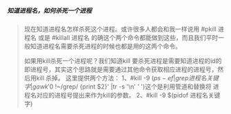 ##### 知道进程名，如何杀死一个进程

>现在知道进程名怎样杀死这个进程。或许很多人都会和我一样说用
>\#pkill 进程名 
>或是
>\#killall 进程名
>的确这个两个命令都能做到这些，而且我们平时一般知道进程名需要杀死进程的时候也都是用的这两个命令。
>
>如果用kill杀死一个进程呢？我们知道kill 要杀死进程是需要知道进程的id的即进程号，其实这个思路就是需要通过其他命令获取相应进程的进程号，然后用kill 杀掉。
>这里提供两个方法：
>1、#kill -9 $(ps -ef|grep 进程名关键字|gawk '$0 !~/grep/ {print $2}' |tr -s '\n' ' ')这个是利用管道和替换将 进程名对应的进程号提出来作为kill的参数。
>2、#kill -9 $(pidof 进程名关键字)

